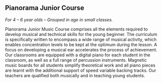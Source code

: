 ## Pianorama Junior Course

*For 4 – 6 year olds – Grouped in age in small classes.*

Pianorama Junior Music Course comprises all the elements required to develop musical and technical skills for the young beginner. The curriculum is specifically written to encompass a wide range of musical activity, which enables concentration levels to be kept at the optimum during the lesson. A focus on developing a musical ear accelerates the process of achievement. Our classrooms are equipped with a digital piano for each student in the classroom, as well as a full range of percussion instruments. Magnetic music boards for all students simplify theoretical work and all piano pieces are learnt with the additional support of speed variable backing tracks. Our teachers are qualified both musically and in teaching young students.
